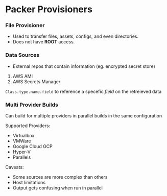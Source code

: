 # Packer Provisioners 
  
### File Provisioner  
- Used to transfer files, assets, configs, and even directories. 
- Does not have **ROOT** access.

### Data Sources
- External repos that contain information (eg. encrypted secret store)
1. AWS AMI
1. AWS Secrets Manager

```Class.type.name.field``` to reference a specefic *field* on the retreieved data 
 
### Multi Provider Builds

Can build for multiple providers in parallel builds in the same configuration 

Supported Providers:
- Virtualbox
- VMWare
- Google Cloud GCP
- Hyper-V
- Parallels 
 
Caveats: 
- Some sources are more complex than others
- Host limitations
- Output gets confusing when run in parallel
